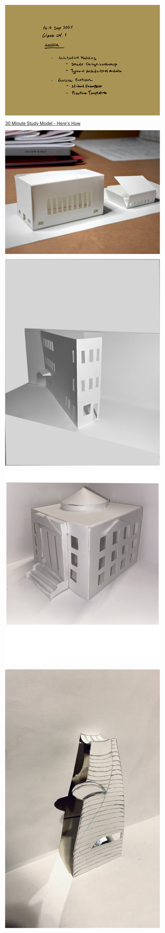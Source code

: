 ![Today's Agenda](images/240916-7_04-1.png)

[30 Minute Study Model - Here's How](https://youtu.be/t7GpYvyQoEs?si=_CBLpnZNDJU8Y1zv)

![Exercise Fourteen. Physical Paper Model of Formal Precedent](images/fig1-10_exercise14_paperModel.png)

![](images/Assignment_03_Above_Average.png)

![](images/Assignment_03_Average.png)

![](images/Assignment_03_Below_Average.jpg)

